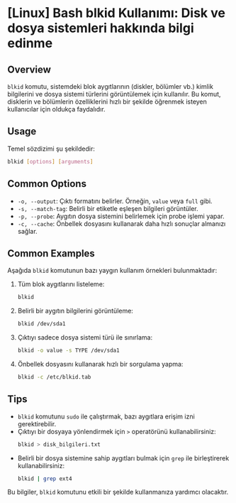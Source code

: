 # [Linux] Bash blkid Kullanımı: Disk ve dosya sistemleri hakkında bilgi edinme

## Overview
`blkid` komutu, sistemdeki blok aygıtlarının (diskler, bölümler vb.) kimlik bilgilerini ve dosya sistemi türlerini görüntülemek için kullanılır. Bu komut, disklerin ve bölümlerin özelliklerini hızlı bir şekilde öğrenmek isteyen kullanıcılar için oldukça faydalıdır.

## Usage
Temel sözdizimi şu şekildedir:
```bash
blkid [options] [arguments]
```

## Common Options
- `-o, --output`: Çıktı formatını belirler. Örneğin, `value` veya `full` gibi.
- `-s, --match-tag`: Belirli bir etiketle eşleşen bilgileri görüntüler.
- `-p, --probe`: Aygıtın dosya sistemini belirlemek için probe işlemi yapar.
- `-c, --cache`: Önbellek dosyasını kullanarak daha hızlı sonuçlar almanızı sağlar.

## Common Examples
Aşağıda `blkid` komutunun bazı yaygın kullanım örnekleri bulunmaktadır:

1. Tüm blok aygıtlarını listeleme:
   ```bash
   blkid
   ```

2. Belirli bir aygıtın bilgilerini görüntüleme:
   ```bash
   blkid /dev/sda1
   ```

3. Çıktıyı sadece dosya sistemi türü ile sınırlama:
   ```bash
   blkid -o value -s TYPE /dev/sda1
   ```

4. Önbellek dosyasını kullanarak hızlı bir sorgulama yapma:
   ```bash
   blkid -c /etc/blkid.tab
   ```

## Tips
- `blkid` komutunu `sudo` ile çalıştırmak, bazı aygıtlara erişim izni gerektirebilir.
- Çıktıyı bir dosyaya yönlendirmek için `>` operatörünü kullanabilirsiniz:
  ```bash
  blkid > disk_bilgileri.txt
  ```
- Belirli bir dosya sistemine sahip aygıtları bulmak için `grep` ile birleştirerek kullanabilirsiniz:
  ```bash
  blkid | grep ext4
  ``` 

Bu bilgiler, `blkid` komutunu etkili bir şekilde kullanmanıza yardımcı olacaktır.